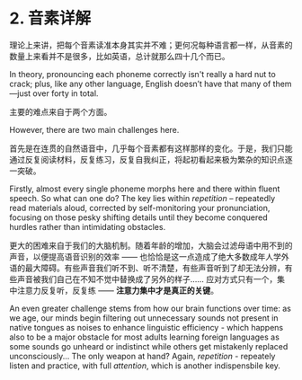 # 2. 音素详解

理论上来讲，把每个音素读准本身其实并不难；更何况每种语言都一样，从音素的数量上来看并不是很多，比如英语，总计就那么四十几个而已。

In theory, pronouncing each phoneme correctly isn't really a hard nut to crack; plus, like any other language, English doesn’t have that many of them—just over forty in total.

主要的难点来自于两个方面。

However, there are two main challenges here.

首先是在连贯的自然语音中，几乎每个音素都有这样那样的变化。于是，我们只能通过反复阅读材料，反复练习，反复自我纠正，将起初看起来极为繁杂的知识点逐一突破。

Firstly, almost every single phoneme morphs here and there within fluent speech. So what can one do? The key lies within *repetition* – repeatedly read materials aloud, corrected by self-monitoring your pronunciation, focusing on those pesky shifting details until they become conquered hurdles rather than intimidating obstacles.

更大的困难来自于我们的大脑机制。随着年龄的增加，大脑会过滤母语中用不到的声音，以便提高语音识别的效率 —— 也恰恰是这一点造成了绝大多数成年人学外语的最大障碍。有些声音我们听不到、听不清楚，有些声音听到了却无法分辨，有些声音被我们自己在不知不觉中替换成了另外的样子…… 应对方式只有一个，集中注意力反复听，反复练 —— **注意力集中才是真正的关键**。

An even greater challenge stems from how our brain functions over time: as we age, our minds begin filtering out unnecessary sounds not present in native tongues as noises to enhance linguistic efficiency - which happens also to be a major obstacle for most adults learning foreign languages as some sounds go unheard or indistinct while others get mistakenly replaced unconsciously... The only weapon at hand? Again, *repetition* - repeately listen and practice, with full *attention*, which is another indispensbile key.
